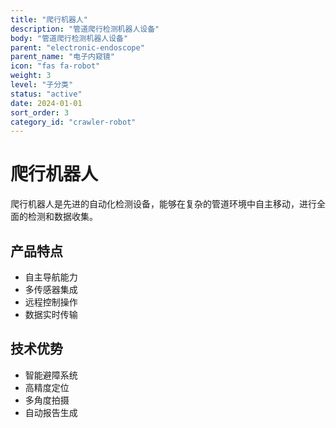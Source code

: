 ```yaml
---
title: "爬行机器人"
description: "管道爬行检测机器人设备"
body: "管道爬行检测机器人设备"
parent: "electronic-endoscope"
parent_name: "电子内窥镜"
icon: "fas fa-robot"
weight: 3
level: "子分类"
status: "active"
date: 2024-01-01
sort_order: 3
category_id: "crawler-robot"
---
```


# 爬行机器人

爬行机器人是先进的自动化检测设备，能够在复杂的管道环境中自主移动，进行全面的检测和数据收集。

## 产品特点

- 自主导航能力
- 多传感器集成
- 远程控制操作
- 数据实时传输

## 技术优势

- 智能避障系统
- 高精度定位
- 多角度拍摄
- 自动报告生成